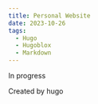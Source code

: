```yaml
---
title: Personal Website
date: 2023-10-26
tags:
  - Hugo
  - Hugoblox
  - Markdown
---
```

In progress


<!--more-->

Created by hugo

